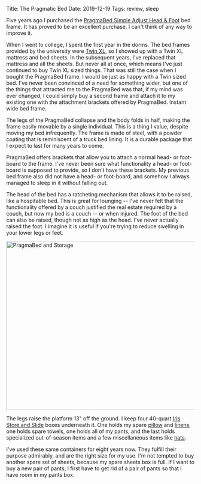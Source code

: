 Title: The Pragmatic Bed
Date: 2019-12-19
Tags: review, sleep

Five years ago I purchased the [PragmaBed Simple Adjust Head & Foot](http://pragmabed.com/simple-adjust-hf) bed frame. It has proved to be an excellent purchase. I can't think of any way to improve it.

When I went to college, I spent the first year in the dorms. The bed frames provided by the university were [Twin XL](https://en.wikipedia.org/wiki/Bed_size#North_America), so I showed up with a Twin XL mattress and bed sheets. In the subsequent years, I've replaced that mattress and all the sheets. But never all at once, which means I've just continued to buy Twin XL sized things. That was still the case when I bought the PragmaBed frame. I would be just as happy with a Twin sized bed. I've never been convinced of a need for something wider, but one of the things that attracted me to the PragmaBed was that, if my mind was ever changed, I could simply buy a second frame and attach it to my existing one with the attachment brackets offered by PragmaBed. Instant wide bed frame.

The legs of the PragmaBed collapse and the body folds in half, making the frame easily movable by a single individual. This is a thing I value, despite moving my bed infrequently. The frame is made of steel, with a powder coating that is reminiscent of a truck bed lining. It is a durable package that I expect to last for many years to come.

PragmaBed offers brackets that allow you to attach a normal head- or foot-board to the frame. I've never been sure what functionality a head- or foot-board is supposed to provide, so I don't have these brackets. My previous bed frame also did not have a head- or foot-board, and somehow I always managed to sleep in it without falling out.

The head of the bed has a ratcheting mechanism that allows it to be raised, like a hospitable bed. This is great for lounging -- I've never felt that the functionality offered by a couch justified the real estate required by a couch, but now my bed is a couch -- or when injured. The foot of the bed can also be raised, though not as high as the head. I've never actually raised the foot. I imagine it is useful if you're trying to reduce swelling in your lower legs or feet.

<a href="https://www.flickr.com/photos/pigmonkey/49245665751/in/dateposted/" title="PragmaBed and Storage"><img src="https://live.staticflickr.com/65535/49245665751_270693a4fd_c.jpg" width="800" height="450" alt="PragmaBed and Storage"></a>

The legs raise the platform 13" off the ground. I keep four 40-quart [Iris Store and Slide](https://www.irisusainc.com/underbed-sliding-storage-box-40-qt-ss-ub) boxes underneath it. One holds my spare [pillow](/2018/12/pillow/) and [linens](/2019/07/linen/), one holds spare towels, one holds all of my pants, and the last holds specialized out-of-season items and a few miscellaneous items like [hats](/2010/07/the-humble-boonie-hat/).

I've used these same containers for eight years now. They fulfill their purpose admirably, and are the right size for my use. I'm not tempted to buy another spare set of sheets, because my spare sheets box is full. If I want to buy a new pair of pants, I first have to get rid of a pair of pants so that I have room in my pants box.
